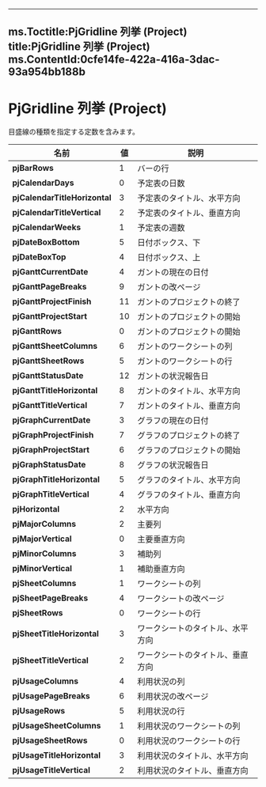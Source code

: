 

---
ms.Toctitle:PjGridline 列挙 (Project)
title:PjGridline 列挙 (Project)
ms.ContentId:0cfe14fe-422a-416a-3dac-93a954bb188b
---
# PjGridline 列挙 (Project)




目盛線の種類を指定する定数を含みます。

|**名前**|**値**|**説明**|
|---|---|---|
|**pjBarRows**|1|バーの行|
|**pjCalendarDays**|0|予定表の日数|
|**pjCalendarTitleHorizontal**|3|予定表のタイトル、水平方向|
|**pjCalendarTitleVertical**|2|予定表のタイトル、垂直方向|
|**pjCalendarWeeks**|1|予定表の週数|
|**pjDateBoxBottom**|5|日付ボックス、下|
|**pjDateBoxTop**|4|日付ボックス、上|
|**pjGanttCurrentDate**|4|ガントの現在の日付|
|**pjGanttPageBreaks**|9|ガントの改ページ|
|**pjGanttProjectFinish**|11|ガントのプロジェクトの終了|
|**pjGanttProjectStart**|10|ガントのプロジェクトの開始|
|**pjGanttRows**|0|ガントのプロジェクトの開始|
|**pjGanttSheetColumns**|6|ガントのワークシートの列|
|**pjGanttSheetRows**|5|ガントのワークシートの行|
|**pjGanttStatusDate**|12|ガントの状況報告日|
|**pjGanttTitleHorizontal**|8|ガントのタイトル、水平方向|
|**pjGanttTitleVertical**|7|ガントのタイトル、垂直方向|
|**pjGraphCurrentDate**|3|グラフの現在の日付|
|**pjGraphProjectFinish**|7|グラフのプロジェクトの終了|
|**pjGraphProjectStart**|6|グラフのプロジェクトの開始|
|**pjGraphStatusDate**|8|グラフの状況報告日|
|**pjGraphTitleHorizontal**|5|グラフのタイトル、水平方向|
|**pjGraphTitleVertical**|4|グラフのタイトル、垂直方向|
|**pjHorizontal**|2|水平方向|
|**pjMajorColumns**|2|主要列|
|**pjMajorVertical**|0|主要垂直方向|
|**pjMinorColumns**|3|補助列|
|**pjMinorVertical**|1|補助垂直方向|
|**pjSheetColumns**|1|ワークシートの列|
|**pjSheetPageBreaks**|4|ワークシートの改ページ|
|**pjSheetRows**|0|ワークシートの行|
|**pjSheetTitleHorizontal**|3|ワークシートのタイトル、水平方向|
|**pjSheetTitleVertical**|2|ワークシートのタイトル、垂直方向|
|**pjUsageColumns**|4|利用状況の列|
|**pjUsagePageBreaks**|6|利用状況の改ページ|
|**pjUsageRows**|5|利用状況の行|
|**pjUsageSheetColumns**|1|利用状況のワークシートの列|
|**pjUsageSheetRows**|0|利用状況のワークシートの行|
|**pjUsageTitleHorizontal**|3|利用状況のタイトル、水平方向|
|**pjUsageTitleVertical**|2|利用状況のタイトル、垂直方向|




